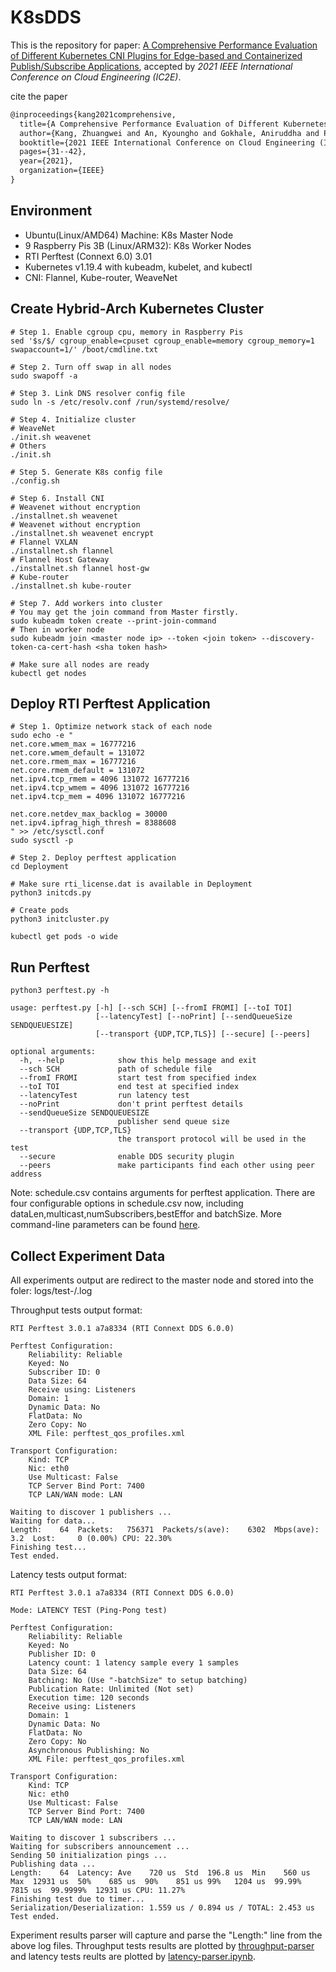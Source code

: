 # K8sDDS

This is the repository for paper: [A Comprehensive Performance Evaluation of Different Kubernetes CNI Plugins for Edge-based and Containerized Publish/Subscribe Applications](https://ieeexplore.ieee.org/abstract/document/9610274), accepted by *2021 IEEE International Conference on Cloud Engineering (IC2E)*.

cite the paper
```latex
@inproceedings{kang2021comprehensive,
  title={A Comprehensive Performance Evaluation of Different Kubernetes CNI Plugins for Edge-based and Containerized Publish/Subscribe Applications},
  author={Kang, Zhuangwei and An, Kyoungho and Gokhale, Aniruddha and Pazandak, Paul},
  booktitle={2021 IEEE International Conference on Cloud Engineering (IC2E)},
  pages={31--42},
  year={2021},
  organization={IEEE}
}
```
## Environment
- Ubuntu(Linux/AMD64) Machine: K8s Master Node
- 9 Raspberry Pis 3B (Linux/ARM32): K8s Worker Nodes
- RTI Perftest (Connext 6.0) 3.01
- Kubernetes v1.19.4 with kubeadm, kubelet, and kubectl
- CNI: Flannel, Kube-router, WeaveNet

## Create Hybrid-Arch Kubernetes Cluster

```shell script
# Step 1. Enable cgroup cpu, memory in Raspberry Pis
sed '$s/$/ cgroup_enable=cpuset cgroup_enable=memory cgroup_memory=1 swapaccount=1/' /boot/cmdline.txt

# Step 2. Turn off swap in all nodes
sudo swapoff -a

# Step 3. Link DNS resolver config file
sudo ln -s /etc/resolv.conf /run/systemd/resolve/

# Step 4. Initialize cluster
# WeaveNet
./init.sh weavenet
# Others
./init.sh

# Step 5. Generate K8s config file
./config.sh

# Step 6. Install CNI
# Weavenet without encryption
./installnet.sh weavenet
# Weavenet without encryption
./installnet.sh weavenet encrypt
# Flannel VXLAN
./installnet.sh flannel
# Flannel Host Gateway
./installnet.sh flannel host-gw
# Kube-router
./installnet.sh kube-router

# Step 7. Add workers into cluster
# You may get the join command from Master firstly.
sudo kubeadm token create --print-join-command
# Then in worker node
sudo kubeadm join <master node ip> --token <join token> --discovery-token-ca-cert-hash <sha token hash>

# Make sure all nodes are ready
kubectl get nodes
```

## Deploy RTI Perftest Application

```shell
# Step 1. Optimize network stack of each node
sudo echo -e "
net.core.wmem_max = 16777216 
net.core.wmem_default = 131072 
net.core.rmem_max = 16777216 
net.core.rmem_default = 131072 
net.ipv4.tcp_rmem = 4096 131072 16777216 
net.ipv4.tcp_wmem = 4096 131072 16777216 
net.ipv4.tcp_mem = 4096 131072 16777216 

net.core.netdev_max_backlog = 30000 
net.ipv4.ipfrag_high_thresh = 8388608 
" >> /etc/sysctl.conf
sudo sysctl -p

# Step 2. Deploy perftest application
cd Deployment

# Make sure rti_license.dat is available in Deployment
python3 initcds.py

# Create pods
python3 initcluster.py

kubectl get pods -o wide
```

## Run Perftest

```shell
python3 perftest.py -h

usage: perftest.py [-h] [--sch SCH] [--fromI FROMI] [--toI TOI]
                   [--latencyTest] [--noPrint] [--sendQueueSize SENDQUEUESIZE]
                   [--transport {UDP,TCP,TLS}] [--secure] [--peers]

optional arguments:
  -h, --help            show this help message and exit
  --sch SCH             path of schedule file
  --fromI FROMI         start test from specified index
  --toI TOI             end test at specified index
  --latencyTest         run latency test
  --noPrint             don't print perftest details
  --sendQueueSize SENDQUEUESIZE
                        publisher send queue size
  --transport {UDP,TCP,TLS}
                        the transport protocol will be used in the test
  --secure              enable DDS security plugin
  --peers               make participants find each other using peer address
```

Note: schedule.csv contains arguments for perftest application. There are four configurable options in schedule.csv now, including dataLen,multicast,numSubscribers,bestEffor and batchSize. More command-line parameters can be found [here](https://community.rti.com/static/documentation/perftest/current/command_line_parameters.html).

## Collect Experiment Data

All experiments output are redirect to the master node and stored into the foler: logs/test-<ID>/<pod name>.log

Throughput tests output format:

```
RTI Perftest 3.0.1 a7a8334 (RTI Connext DDS 6.0.0)

Perftest Configuration:
	Reliability: Reliable
	Keyed: No
	Subscriber ID: 0
	Data Size: 64
	Receive using: Listeners
	Domain: 1
	Dynamic Data: No
	FlatData: No
	Zero Copy: No
	XML File: perftest_qos_profiles.xml

Transport Configuration:
	Kind: TCP
	Nic: eth0
	Use Multicast: False
	TCP Server Bind Port: 7400
	TCP LAN/WAN mode: LAN

Waiting to discover 1 publishers ...
Waiting for data...
Length:    64  Packets:   756371  Packets/s(ave):    6302  Mbps(ave):     3.2  Lost:     0 (0.00%) CPU: 22.30%
Finishing test...
Test ended.
```

Latency tests output format:

```
RTI Perftest 3.0.1 a7a8334 (RTI Connext DDS 6.0.0)

Mode: LATENCY TEST (Ping-Pong test)

Perftest Configuration:
	Reliability: Reliable
	Keyed: No
	Publisher ID: 0
	Latency count: 1 latency sample every 1 samples
	Data Size: 64
	Batching: No (Use "-batchSize" to setup batching)
	Publication Rate: Unlimited (Not set)
	Execution time: 120 seconds
	Receive using: Listeners
	Domain: 1
	Dynamic Data: No
	FlatData: No
	Zero Copy: No
	Asynchronous Publishing: No
	XML File: perftest_qos_profiles.xml

Transport Configuration:
	Kind: TCP
	Nic: eth0
	Use Multicast: False
	TCP Server Bind Port: 7400
	TCP LAN/WAN mode: LAN

Waiting to discover 1 subscribers ...
Waiting for subscribers announcement ...
Sending 50 initialization pings ...
Publishing data ...
Length:    64  Latency: Ave    720 us  Std  196.8 us  Min    560 us  Max  12931 us  50%    685 us  90%    851 us 99%   1204 us  99.99%   7815 us  99.9999%  12931 us CPU: 11.27%
Finishing test due to timer...
Serialization/Deserialization: 1.559 us / 0.894 us / TOTAL: 2.453 us
Test ended.
```

Experiment results parser will capture and parse the "Length:" line from the above log files. Throughput tests results are plotted by [throughput-parser](Notebooks/throughput-parser.ipynb) and latency tests reults are plotted by [latency-parser.ipynb](Notebooks/latency-parser.ipynb).
